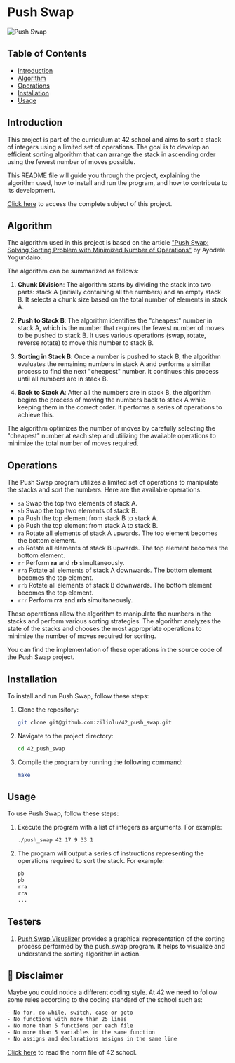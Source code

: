 # Push Swap

![Push Swap](https://your-image-url.com)

## Table of Contents

- [Introduction](#introduction)
- [Algorithm](#algorithm)
- [Operations](#operations)
- [Installation](#installation)
- [Usage](#usage)

## Introduction

This project is part of the curriculum at 42 school and aims to sort a stack of integers using a limited set of operations. The goal is to develop an efficient sorting algorithm that can arrange the stack in ascending order using the fewest number of moves possible.

This README file will guide you through the project, explaining the algorithm used, how to install and run the program, and how to contribute to its development.

[Click here](https://github.com/ziliolu/42_push_swap/blob/main/push_swap.pdf) to access the complete subject of this project.

## Algorithm

The algorithm used in this project is based on the article ["Push Swap: Solving Sorting Problem with Minimized Number of Operations"](https://medium.com/@ayogun/push-swap-c1f5d2d41e97) by Ayodele Yogundairo.

The algorithm can be summarized as follows:

1. **Chunk Division**: The algorithm starts by dividing the stack into two parts: stack A (initially containing all the numbers) and an empty stack B. It selects a chunk size based on the total number of elements in stack A.

2. **Push to Stack B**: The algorithm identifies the "cheapest" number in stack A, which is the number that requires the fewest number of moves to be pushed to stack B. It uses various operations (swap, rotate, reverse rotate) to move this number to stack B.

3. **Sorting in Stack B**: Once a number is pushed to stack B, the algorithm evaluates the remaining numbers in stack A and performs a similar process to find the next "cheapest" number. It continues this process until all numbers are in stack B.

4. **Back to Stack A**: After all the numbers are in stack B, the algorithm begins the process of moving the numbers back to stack A while keeping them in the correct order. It performs a series of operations to achieve this.

The algorithm optimizes the number of moves by carefully selecting the "cheapest" number at each step and utilizing the available operations to minimize the total number of moves required.

## Operations

The Push Swap program utilizes a limited set of operations to manipulate the stacks and sort the numbers. Here are the available operations:

- `sa` Swap the top two elements of stack A.
- `sb` Swap the top two elements of stack B.
- `pa` Push the top element from stack B to stack A.
- `pb` Push the top element from stack A to stack B.
- `ra` Rotate all elements of stack A upwards. The top element becomes the bottom element.
- `rb` Rotate all elements of stack B upwards. The top element becomes the bottom element.
- `rr` Perform **ra** and **rb** simultaneously.
- `rra` Rotate all elements of stack A downwards. The bottom element becomes the top element.
- `rrb` Rotate all elements of stack B downwards. The bottom element becomes the top element.
- `rrr` Perform **rra** and **rrb** simultaneously.

These operations allow the algorithm to manipulate the numbers in the stacks and perform various sorting strategies. The algorithm analyzes the state of the stacks and chooses the most appropriate operations to minimize the number of moves required for sorting.

You can find the implementation of these operations in the source code of the Push Swap project.

## Installation

To install and run Push Swap, follow these steps:

1. Clone the repository:
   ```bash
   git clone git@github.com:ziliolu/42_push_swap.git
2. Navigate to the project directory:
   ```bash
   cd 42_push_swap
3. Compile the program by running the following command:
   ```bash
   make 
   
## Usage 
To use Push Swap, follow these steps:

1. Execute the program with a list of integers as arguments. For example:
   ```bash
   ./push_swap 42 17 9 33 1
2. The program will output a series of instructions representing the operations required to sort the stack. For example:
   ```bash
   pb
   pb
   rra
   rra
   ...
## Testers 

1. [Push Swap Visualizer](https://github.com/o-reo/push_swap_visualizer) provides a graphical representation of the sorting process performed by the push_swap program. It helps to visualize and understand the sorting algorithm in action.

## 🚨 Disclaimer

Maybe you could notice a different coding style.
At 42 we need to follow some rules according to the coding standard of the school such as:

```bash
- No for, do while, switch, case or goto 
- No functions with more than 25 lines 
- No more than 5 functions per each file
- No more than 5 variables in the same function
- No assigns and declarations assigns in the same line
```
[Click here](https://github.com/MagicHatJo/-42-Norm/blob/master/norme.en.pdf) to read the norm file of 42 school. 


